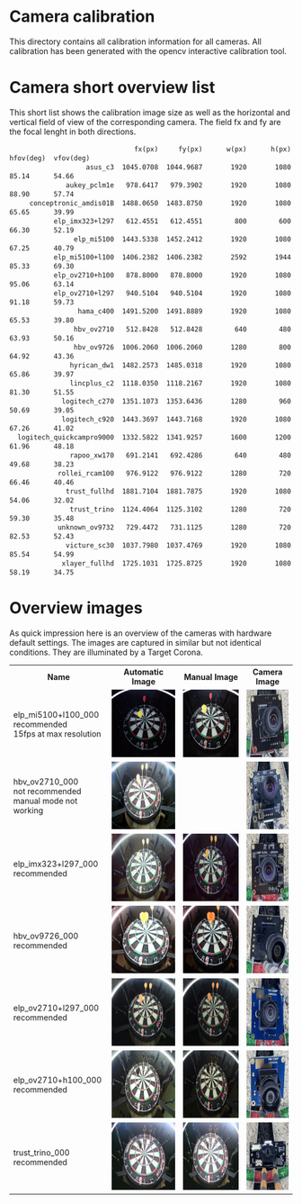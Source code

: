 # Camera calibration

This directory contains all calibration information for all cameras. All calibration has been generated with the opencv interactive calibration tool.

# Camera short overview list

This short list shows the calibration image size as well as the horizontal and vertical field of view of the corresponding camera. The field fx and fy are the focal lenght in both directions. 

                                   fx(px)     fy(px)      w(px)      h(px)  hfov(deg)  vfov(deg)
                       asus_c3  1045.0708  1044.9687       1920       1080      85.14      54.66 
                  aukey_pclm1e   978.6417   979.3902       1920       1080      88.90      57.74 
         conceptronic_amdis01B  1488.0650  1483.8750       1920       1080      65.65      39.99 
               elp_imx323+l297   612.4551   612.4551        800        600      66.30      52.19 
                    elp_mi5100  1443.5338  1452.2412       1920       1080      67.25      40.79 
               elp_mi5100+l100  1406.2382  1406.2382       2592       1944      85.33      69.30 
               elp_ov2710+h100   878.8000   878.8000       1920       1080      95.06      63.14 
               elp_ov2710+l297   940.5104   940.5104       1920       1080      91.18      59.73 
                     hama_c400  1491.5200  1491.8889       1920       1080      65.53      39.80 
                    hbv_ov2710   512.8428   512.8428        640        480      63.93      50.16 
                    hbv_ov9726  1006.2060  1006.2060       1280        800      64.92      43.36 
                   hyrican_dw1  1482.2573  1485.0318       1920       1080      65.86      39.97 
                   lincplus_c2  1118.0350  1118.2167       1920       1080      81.30      51.55 
                 logitech_c270  1351.1073  1353.6436       1280        960      50.69      39.05 
                 logitech_c920  1443.3697  1443.7168       1920       1080      67.26      41.02 
      logitech_quickcampro9000  1332.5822  1341.9257       1600       1200      61.96      48.18 
                   rapoo_xw170   691.2141   692.4286        640        480      49.68      38.23 
                rollei_rcam100   976.9122   976.9122       1280        720      66.46      40.46 
                  trust_fullhd  1881.7104  1881.7875       1920       1080      54.06      32.02 
                   trust_trino  1124.4064  1125.3102       1280        720      59.30      35.48 
                unknown_ov9732   729.4472   731.1125       1280        720      82.53      52.43 
                  victure_sc30  1037.7980  1037.4769       1920       1080      85.54      54.99 
                 xlayer_fullhd  1725.1031  1725.8725       1920       1080      58.19      34.75 


# Overview images

As quick impression here is an overview of the cameras with hardware default settings. The images are captured in similar but not identical conditions. They are illuminated by a Target Corona.

<table>
  <tr>
    <th>Name</th>
    <th>Automatic Image</th>
    <th>Manual Image</th>
    <th>Camera Image</th>
  </tr>
  <tr>
    <td>elp_mi5100+l100_000<br>recommended<br>15fps at max resolution</td>
    <td><img src="./elp_mi5100+l100_000/auto.jpg" alt="image" width="auto" height="120"></td>
    <td><img src="./elp_mi5100+l100_000/manual.jpg" alt="image" width="auto" height="120"></td>
    <td><img src="./elp_mi5100+l100_000/front.jpg" alt="image" width="auto" height="120"></td>
  </tr>
  <tr>
    <td>hbv_ov2710_000<br>not recommended<br>manual mode not working</td>
    <td><img src="./hbv_ov2710_000/auto.jpg" alt="image" width="auto" height="120"></td>
    <td><!--img src="./hbv_ov2710_000/manual.jpg" alt="image" width="auto" height="120"--></td>
    <td><img src="./hbv_ov2710_000/front.jpg" alt="image" width="auto" height="120"></td>
  </tr>
  <tr>
    <td>elp_imx323+l297_000<br>recommended</td>
    <td><img src="./elp_imx323+l297_000/auto.jpg" alt="image" width="auto" height="120"></td>
    <td><img src="./elp_imx323+l297_000/manual.jpg" alt="image" width="auto" height="120"></td>
    <td><img src="./elp_imx323+l297_000/front.jpg" alt="image" width="auto" height="120"></td>
  </tr>
  <tr>
    <td>hbv_ov9726_000<br>recommended</td>
    <td><img src="./hbv_ov9726_000/auto.jpg" alt="image" width="auto" height="120"></td>
    <td><img src="./hbv_ov9726_000/manual.jpg" alt="image" width="auto" height="120"></td>
    <td><img src="./hbv_ov9726_000/front.jpg" alt="image" width="auto" height="120"></td>
  </tr>
  <tr>
    <td>elp_ov2710+l297_000<br>recommended</td>
    <td><img src="./elp_ov2710+l297_000/auto.jpg" alt="image" width="auto" height="120"></td>
    <td><img src="./elp_ov2710+l297_000/manual.jpg" alt="image" width="auto" height="120"></td>
    <td><img src="./elp_ov2710+l297_000/front.jpg" alt="image" width="auto" height="120"></td>
  </tr>
  <tr>
    <td>elp_ov2710+h100_000<br>recommended</td>
    <td><img src="./elp_ov2710+h100_000/auto.jpg" alt="image" width="auto" height="120"></td>
    <td><img src="./elp_ov2710+h100_000/manual.jpg" alt="image" width="auto" height="120"></td>
    <td><img src="./elp_ov2710+h100_000/front.jpg" alt="image" width="auto" height="120"></td>
  </tr>
  <tr>
    <td>trust_trino_000<br>recommended</td>
    <td><img src="./trust_trino_000/auto.jpg" alt="image" width="auto" height="120"></td>
    <td><img src="./trust_trino_000/manual.jpg" alt="image" width="auto" height="120"></td>
    <td><img src="./trust_trino_000/front.jpg" alt="image" width="auto" height="120"></td>
  </tr>
</table>






